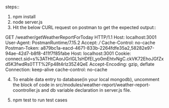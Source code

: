 steps::
1. npm install
2. node server.js
3. Hit the below CURL request on postman to get the expected output::

GET /weather/getWeatherReportForToday HTTP/1.1
Host: localhost:3001
User-Agent: PostmanRuntime/7.15.2
Accept: */*
Cache-Control: no-cache
Postman-Token: a879bc1a-eacd-4671-833b-2264fdfe35a2,58282e97-94ae-42d7-b8f8-411f7f85fabe
Host: localhost:3001
Cookie: connect.sid=s%3ATHtCAorJGrIGL1sHDfEI_yo0mEhtvNgC.ckVK72EhoJGfZxd5K3fwdRs0TTT%2Fp48t4rlz35Z4QeE
Accept-Encoding: gzip, deflate
Connection: keep-alive
cache-control: no-cache

4. To enable data entry to database(in your local mongodb), uncomment the block of code in src/modules/weather-report/weather-report-coontroller.js and db variable declaration in server.js file.

5. npm test to run test cases
